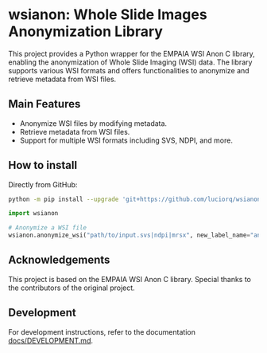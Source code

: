 # wsianon: Whole Slide Images Anonymization Library

This project provides a Python wrapper for the EMPAIA WSI Anon C library,
enabling the anonymization of Whole Slide Imaging (WSI) data. The library
supports various WSI formats and offers functionalities to anonymize and
retrieve metadata from WSI files.

## Main Features

- Anonymize WSI files by modifying metadata.
- Retrieve metadata from WSI files.
- Support for multiple WSI formats including SVS, NDPI, and more.


## How to install

Directly from GitHub:

```bash
python -m pip install --upgrade 'git+https://github.com/luciorq/wsianon.git'
```

<!--
```bash
git clone https://github.com/luciorq/wsianon.git
cd wsianon
python -m pip install .
```
-->

```python
import wsianon

# Anonymize a WSI file
wsianon.anonymize_wsi("path/to/input.svs|ndpi|mrsx", new_label_name="anonymized_wsi")
```

## Acknowledgements

This project is based on the EMPAIA WSI Anon C library. Special thanks to the contributors of the original project.

## Development

For development instructions,
refer to the documentation [docs/DEVELOPMENT.md](./docs/DEVELOPMENT.md).

